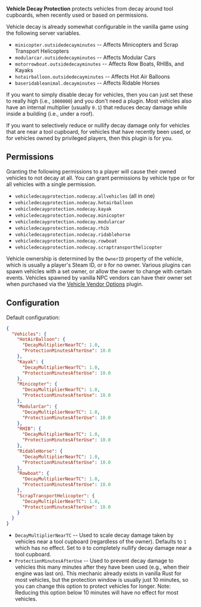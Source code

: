 **Vehicle Decay Protection** protects vehicles from decay around tool cupboards, when recently used or based on permissions.

Vehicle decay is already somewhat configurable in the vanilla game using the following server variables.
- `minicopter.outsidedecayminutes` -- Affects Minicopters and Scrap Transport Helicopters
- `modularcar.outsidedecayminutes` -- Affects Modular Cars
- `motorrowboat.outsidedecayminutes` -- Affects Row Boats, RHIBs, and Kayaks
- `hotairballoon.outsidedecayminutes` -- Affects Hot Air Balloons
- `baseridableanimal.decayminutes` -- Affects Ridable Horses

If you want to simply disable decay for vehicles, then you can just set these to really high (i.e., `1000000`) and you don't need a plugin. Most vehicles also have an internal multiplier (usually `0.1`) that reduces decay damage while inside a building (i.e., under a roof).

If you want to selectively reduce or nullify decay damage only for vehicles that are near a tool cupboard, for vehicles that have recently been used, or for vehicles owned by privileged players, then this plugin is for you.

## Permissions

Granting the following permissions to a player will cause their owned vehicles to not decay at all. You can grant permissions by vehicle type or for all vehicles with a single permission.

- `vehicledecayprotection.nodecay.allvehicles` (all in one)
- `vehicledecayprotection.nodecay.hotairballoon`
- `vehicledecayprotection.nodecay.kayak`
- `vehicledecayprotection.nodecay.minicopter`
- `vehicledecayprotection.nodecay.modularcar`
- `vehicledecayprotection.nodecay.rhib`
- `vehicledecayprotection.nodecay.ridablehorse`
- `vehicledecayprotection.nodecay.rowboat`
- `vehicledecayprotection.nodecay.scraptransporthelicopter`

Vehicle ownership is determined by the `OwnerID` property of the vehicle, which is usually a player's Steam ID, or `0` for no owner. Various plugins can spawn vehicles with a set owner, or allow the owner to change with certain events. Vehicles spawned by vanilla NPC vendors can have their owner set when purchased via the [Vehicle Vendor Options](https://umod.org/plugins/vehicle-vendor-options) plugin.

## Configuration

Default configuration:
```json
{
  "Vehicles": {
    "HotAirBalloon": {
      "DecayMultiplierNearTC": 1.0,
      "ProtectionMinutesAfterUse": 10.0
    },
    "Kayak": {
      "DecayMultiplierNearTC": 1.0,
      "ProtectionMinutesAfterUse": 10.0
    },
    "Minicopter": {
      "DecayMultiplierNearTC": 1.0,
      "ProtectionMinutesAfterUse": 10.0
    },
    "ModularCar": {
      "DecayMultiplierNearTC": 1.0,
      "ProtectionMinutesAfterUse": 10.0
    },
    "RHIB": {
      "DecayMultiplierNearTC": 1.0,
      "ProtectionMinutesAfterUse": 10.0
    },
    "RidableHorse": {
      "DecayMultiplierNearTC": 1.0,
      "ProtectionMinutesAfterUse": 10.0
    },
    "Rowboat": {
      "DecayMultiplierNearTC": 1.0,
      "ProtectionMinutesAfterUse": 10.0
    },
    "ScrapTransportHelicopter": {
      "DecayMultiplierNearTC": 1.0,
      "ProtectionMinutesAfterUse": 10.0
    }
  }
}
```

- `DecayMultiplierNearTC` -- Used to scale decay damage taken by vehicles near a tool cupboard (regardless of the owner). Defaults to `1` which has no effect. Set to `0` to completely nullify decay damage near a tool cupboard.
- `ProtectionMinutesAfterUse` -- Used to prevent decay damage to vehicles this many minutes after they have been used (e.g., when their engine was last on). This mechanic already exists in vanilla Rust for most vehicles, but the protection window is usually just 10 minutes, so you can change this option to protect vehicles for longer. Note: Reducing this option below 10 minutes will have no effect for most vehicles.
